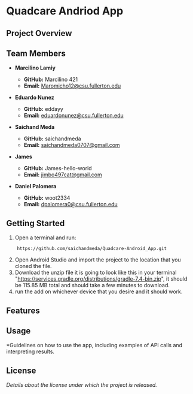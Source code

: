 # Quadcare Andriod App

## Project Overview


## Team Members

- **Marcilino Lamiy**
    - **GitHub:** Marcilino 421
    - **Email:** Maromicho12@csu.fullerton.edu

- **Eduardo Nunez**
    - **GitHub:** eddayy
    - **Email:** eduardonunez@csu.fullerton.edu

- **Saichand Meda**
    - **GitHub:** saichandmeda
    - **Email:** saichandmeda0707@gmail.com

- **James**
    - **GitHub:** James-hello-world
    - **Email:** jimbo497cat@gmail.com
 
- **Daniel Palomera**
    - **GitHub:** woot2334
    - **Email:** dpalomera0@csu.fullerton.edu

## Getting Started

1. Open a terminal and run:
```
    https://github.com/saichandmeda/Quadcare-Android_App.git
```
2. Open Android Studio and import the project to the location that you cloned the file.
3. Download the unzip file it is going to look like this in your terminal "https://services.gradle.org/distributions/gradle-7.4-bin.zip", it should be 115.85 MB total and should take a few minutes to download.
4. run the add on whichever device that you desire and it should work.

## Features


## Usage

*Guidelines on how to use the app, including examples of API calls and interpreting results.

## License

*Details about the license under which the project is released.*
